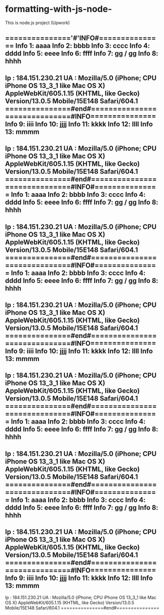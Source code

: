 # formatting-with-js-node-
This is node.js project (Upwork)

==============='#'INFO#===============
Info 1: aaaa
Info 2: bbbb
Info 3: cccc
Info 4: dddd
Info 5: eeee
Info 6: ffff
Info 7: gg / gg
Info 8: hhhh
----------------------------
Ip : 184.151.230.21
UA : Mozilla/5.0 (iPhone; CPU iPhone OS 13_3_1 like Mac OS X) AppleWebKit/605.1.15 (KHTML, like Gecko) Version/13.0.5 Mobile/15E148 Safari/604.1
===============#end#===============
===============#INFO===============
Info 9: iiii
Info 10: jjjj
Info 11: kkkk
Info 12: llll
Info 13: mmmm
----------------------------
Ip : 184.151.230.21
UA : Mozilla/5.0 (iPhone; CPU iPhone OS 13_3_1 like Mac OS X) AppleWebKit/605.1.15 (KHTML, like Gecko) Version/13.0.5 Mobile/15E148 Safari/604.1
===============#end#===============
===============#INFO#===============
Info 1: aaaa
Info 2: bbbb
Info 3: cccc
Info 4: dddd
Info 5: eeee
Info 6: ffff
Info 7: gg / gg
Info 8: hhhh
----------------------------
Ip : 184.151.230.21
UA : Mozilla/5.0 (iPhone; CPU iPhone OS 13_3_1 like Mac OS X) AppleWebKit/605.1.15 (KHTML, like Gecko) Version/13.0.5 Mobile/15E148 Safari/604.1
===============#end#===============
===============#INFO#===============
Info 1: aaaa
Info 2: bbbb
Info 3: cccc
Info 4: dddd
Info 5: eeee
Info 6: ffff
Info 7: gg / gg
Info 8: hhhh
----------------------------
Ip : 184.151.230.21
UA : Mozilla/5.0 (iPhone; CPU iPhone OS 13_3_1 like Mac OS X) AppleWebKit/605.1.15 (KHTML, like Gecko) Version/13.0.5 Mobile/15E148 Safari/604.1
===============#end#===============
===============#INFO===============
Info 9: iiii
Info 10: jjjj
Info 11: kkkk
Info 12: llll
Info 13: mmmm
----------------------------
Ip : 184.151.230.21
UA : Mozilla/5.0 (iPhone; CPU iPhone OS 13_3_1 like Mac OS X) AppleWebKit/605.1.15 (KHTML, like Gecko) Version/13.0.5 Mobile/15E148 Safari/604.1
===============#end#===============
===============#INFO#===============
Info 1: aaaa
Info 2: bbbb
Info 3: cccc
Info 4: dddd
Info 5: eeee
Info 6: ffff
Info 7: gg / gg
Info 8: hhhh
----------------------------
Ip : 184.151.230.21
UA : Mozilla/5.0 (iPhone; CPU iPhone OS 13_3_1 like Mac OS X) AppleWebKit/605.1.15 (KHTML, like Gecko) Version/13.0.5 Mobile/15E148 Safari/604.1
===============#end#===============
===============#INFO#===============
Info 1: aaaa
Info 2: bbbb
Info 3: cccc
Info 4: dddd
Info 5: eeee
Info 6: ffff
Info 7: gg / gg
Info 8: hhhh
----------------------------
Ip : 184.151.230.21
UA : Mozilla/5.0 (iPhone; CPU iPhone OS 13_3_1 like Mac OS X) AppleWebKit/605.1.15 (KHTML, like Gecko) Version/13.0.5 Mobile/15E148 Safari/604.1
===============#end#===============
===============#INFO===============
Info 9: iiii
Info 10: jjjj
Info 11: kkkk
Info 12: llll
Info 13: mmmm
----------------------------
Ip : 184.151.230.21
UA : Mozilla/5.0 (iPhone; CPU iPhone OS 13_3_1 like Mac OS X) AppleWebKit/605.1.15 (KHTML, like Gecko) Version/13.0.5 Mobile/15E148 Safari/604.1
===============#end#===============
